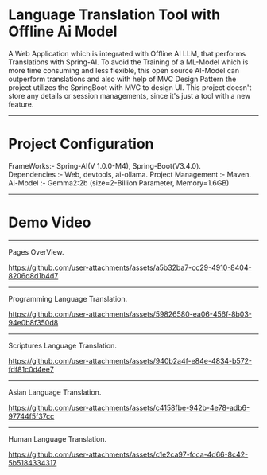 # Language Translation Tool with Offline Ai Model
A Web Application which is integrated with Offline AI LLM, that performs Translations with Spring-AI.
To avoid the Training of a ML-Model which is more time consuming and less flexible, this open source AI-Model can outperform translations and also with help of MVC Design Pattern the project utilizes the SpringBoot with MVC to design UI. This project doesn't store any details or session managements, since it's just a tool with a new feature. 
________________________________________________
# Project Configuration
FrameWorks:- Spring-AI(V 1.0.0-M4), Spring-Boot(V3.4.0).        
Dependencies :- Web, devtools, ai-ollama. 
Project Management :- Maven.
Ai-Model :- Gemma2:2b (size=2-Billion Parameter, Memory=1.6GB)
_______________________________________________

# Demo Video
_____________________________________________
Pages OverView.

https://github.com/user-attachments/assets/a5b32ba7-cc29-4910-8404-8206d8d1b4d7
______________________________________________
Programming Language Translation.

https://github.com/user-attachments/assets/59826580-ea06-456f-8b03-94e0b8f350d8

_______________________________________________
Scriptures Language Translation.

https://github.com/user-attachments/assets/940b2a4f-e84e-4834-b572-fdf81c0d4ee7

______________________________________________
Asian Language Translation.

https://github.com/user-attachments/assets/c4158fbe-942b-4e78-adb6-97744f5f37cc

_______________________________________________
Human Language Translation.

https://github.com/user-attachments/assets/c1e2ca97-fcca-4d66-8c42-5b5184334317

